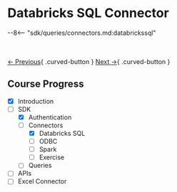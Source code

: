 # Databricks SQL Connector

--8<-- "sdk/queries/connectors.md:databrickssql"

<br></br>
[← Previous](../authentication/databricks.md){ .curved-button }
[Next →](./odbc-connectors.md){ .curved-button }

## Course Progress
-   [X] Introduction
-   [ ] SDK
    *   [X] Authentication
    *   [ ] Connectors
        +   [X] Databricks SQL
        +   [ ] ODBC
        +   [ ] Spark
        +   [ ] Exercise
    *   [ ] Queries
-   [ ] APIs
-   [ ] Excel Connector